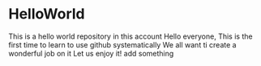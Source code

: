 # HelloWorld
This is a hello world repository in this account
Hello everyone,
This is the first time to learn to use github systematically
We all want ti create a wonderful job on it
Let us enjoy it!
add something